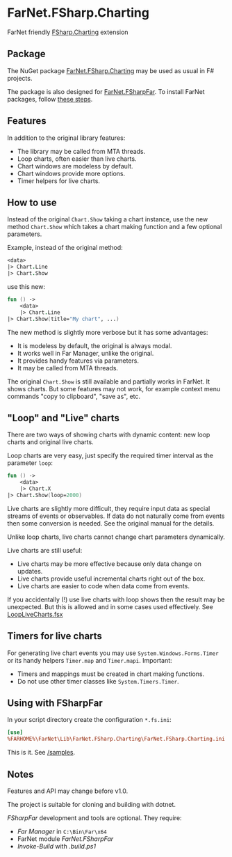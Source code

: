 [NuGet]: https://www.nuget.org/packages/FarNet.FSharp.Charting
[GitHub]: https://github.com/nightroman/FarNet.FSharp.Charting
[/samples]: https://github.com/nightroman/FarNet.FSharp.Charting/tree/master/samples
[FSharp.Charting]: https://fslab.org/FSharp.Charting/index.html

# FarNet.FSharp.Charting

FarNet friendly [FSharp.Charting] extension

## Package

The NuGet package [FarNet.FSharp.Charting][NuGet] may be used as usual in F# projects.

The package is also designed for [FarNet.FSharpFar](https://github.com/nightroman/FarNet/tree/master/FSharpFar).
To install FarNet packages, follow [these steps](https://github.com/nightroman/FarNet#readme).

## Features

In addition to the original library features:

- The library may be called from MTA threads.
- Loop charts, often easier than live charts.
- Chart windows are modeless by default.
- Chart windows provide more options.
- Timer helpers for live charts.

## How to use

Instead of the original `Chart.Show` taking a chart instance, use the new
method `Chart.Show` which takes a chart making function and a few optional
parameters.

Example, instead of the original method:

```fsharp
<data>
|> Chart.Line
|> Chart.Show
```

use this new:

```fsharp
fun () ->
    <data>
    |> Chart.Line
|> Chart.Show(title="My chart", ...)
```

The new method is slightly more verbose but it has some advantages:

- It is modeless by default, the original is always modal.
- It works well in Far Manager, unlike the original.
- It provides handy features via parameters.
- It may be called from MTA threads.

The original `Chart.Show` is still available and partially works in FarNet. It
shows charts. But some features may not work, for example context menu commands
"copy to clipboard", "save as", etc.

## "Loop" and "Live" charts

There are two ways of showing charts with dynamic content:
new loop charts and original live charts.

Loop charts are very easy, just specify the required timer interval as the
parameter `loop`:

```fsharp
fun () ->
    <data>
    |> Chart.X
|> Chart.Show(loop=2000)
```

Live charts are slightly more difficult, they require input data as special
streams of events or observables. If data do not naturally come from events
then some conversion is needed. See the original manual for the details.

Unlike loop charts, live charts cannot change chart parameters dynamically.

Live charts are still useful:

- Live charts may be more effective because only data change on updates.
- Live charts provide useful incremental charts right out of the box.
- Live charts are easier to code when data come from events.

If you accidentally (!) use live charts with loop shows then the result
may be unexpected. But this is allowed and in some cases used effectively.
See [LoopLiveCharts.fsx](https://github.com/nightroman/FarNet.FSharp.Charting/blob/master/samples/LoopLiveCharts.fsx)

## Timers for live charts

For generating live chart events you may use `System.Windows.Forms.Timer` or
its handy helpers `Timer.map` and `Timer.mapi`. Important:

- Timers and mappings must be created in chart making functions.
- Do not use other timer classes like `System.Timers.Timer`.

## Using with FSharpFar

In your script directory create the configuration `*.fs.ini`:

```ini
[use]
%FARHOME%\FarNet\Lib\FarNet.FSharp.Charting\FarNet.FSharp.Charting.ini
```

This is it. See [/samples].

## Notes

Features and API may change before v1.0.

The project is suitable for cloning and building with dotnet.

*FSharpFar* development and tools are optional. They require:

- *Far Manager* in `C:\Bin\Far\x64`
- FarNet module *FarNet.FSharpFar*
- *Invoke-Build* with *.build.ps1*
